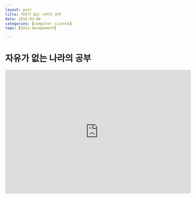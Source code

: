 ```yaml
---
layout: post
title: 자유가 없는 나라의 공부
date: 2016-03-04
categories: [computer science]
tags: [data management]

---
```


# 자유가 없는 나라의 공부

<iframe width="600" height="400" src="https://www.youtube.com/embed/uQenQpjnVZY" frameborder="0" allowfullscreen></iframe>